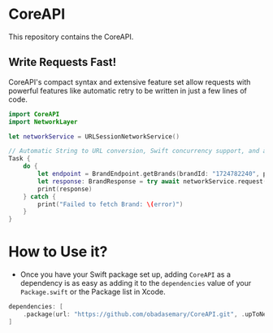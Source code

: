 # CoreAPI

This repository contains the CoreAPI.

## Write Requests Fast!

CoreAPI's compact syntax and extensive feature set allow requests with powerful features like automatic retry to be written in just a few lines of code.

```swift
import CoreAPI
import NetworkLayer

let networkService = URLSessionNetworkService()

// Automatic String to URL conversion, Swift concurrency support, and automatic retry.
Task {
    do {
        let endpoint = BrandEndpoint.getBrands(brandId: "1724782240", page: 1, perPage: 5)
        let response: BrandResponse = try await networkService.request(endpoint: endpoint, responseModel: BrandResponse.self)
        print(response)
    } catch {
        print("Failed to fetch Brand: \(error)")
    }
}
```

# How to Use it?

-  Once you have your Swift package set up, adding `CoreAPI` as a dependency is as easy as adding it to the `dependencies` value of your `Package.swift` or the Package list in Xcode.

```swift
dependencies: [
    .package(url: "https://github.com/obadasemary/CoreAPI.git", .upToNextMajor(from: "1.0.2"))
]
```
